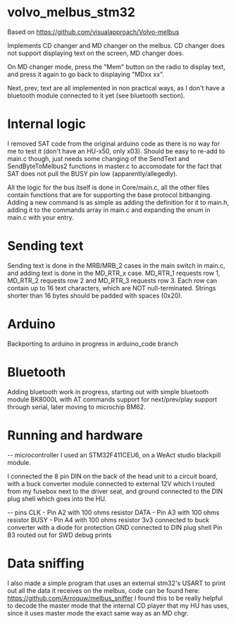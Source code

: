 # volvo_melbus_stm32
Based on https://github.com/visualapproach/Volvo-melbus

Implements CD changer and MD changer on the melbus. CD changer does not support displaying text on the screen, MD changer does.

On MD changer mode, press the "Mem" button on the radio to display text, and press it again to go back to displaying "MDxx xx".

Next, prev, text are all implemented in non practical ways, as I don't have a bluetooth module connected to it yet (see bluetooth section).

# Internal logic
I removed SAT code from the original arduino code as there is no way for me to test it (don't have an HU-x50, only x03). Should be easy to re-add to main.c though, just needs some changing of the SendText and SendByteToMelbus2 functions in master.c to accomodate for the fact that SAT does not pull the BUSY pin low (apparently/allegedly).

All the logic for the bus itself is done in Core/main.c, all the other files contain functions that are for supporting the base protocol bitbanging. Adding a new command is as simple as adding the definition for it to main.h, adding it to the commands array in main.c and expanding the enum in main.c with your entry.

# Sending text
Sending text is done in the MRB/MRB_2 cases in the main switch in main.c, and adding text is done in the MD_RTR_x case. MD_RTR_1 requests row 1, MD_RTR_2 requests row 2 and MD_RTR_3 requests row 3. Each row can contain up to 16 text characters, which are NOT null-terminated. Strings shorter than 16 bytes should be padded with spaces (0x20).

# Arduino
Backporting to arduino in progress in arduino_code branch

# Bluetooth
Adding bluetooth work in progress, starting out with simple bluetooth module BK8000L with AT commands support for next/prev/play support through serial, later moving to microchip BM62.

# Running and hardware

 -- microcontroller
    I used an STM32F411CEU6, on a WeAct studio blackpill module.

I connected the 8 pin DIN on the back of the head unit to a circuit board, with a buck converter module connected to external 12V which I routed from my fusebox next to the driver seat, and ground connected to the DIN plug shell which goes into the HU.

 -- pins
    CLK - Pin A2 with 100 ohms resistor
    DATA - Pin A3 with 100 ohms resistor
    BUSY - Pin A4 with 100 ohms resistor
    3v3 connected to buck converter with a diode for protection
    GND connected to DIN plug shell
    Pin B3 routed out for SWD debug prints
    
# Data sniffing
I also made a simple program that uses an external stm32's USART to print out all the data it receives on the melbus, code can be found here: https://github.com/Arroquw/melbus_sniffer
I found this to be really helpful to decode the master mode that the internal CD player that my HU has uses, since it uses master mode the exact same way as an MD chgr.

